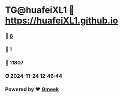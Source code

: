 # TG@huafeiXL1 :link: https://huafeiXL1.github.io 
### :page_facing_up: [6](https://huafeiXL1.github.io/tag.html) 
### :speech_balloon: 1 
### :hibiscus: 11807 
### :alarm_clock: 2024-11-24 12:46:44 
### Powered by :heart: [Gmeek](https://github.com/Meekdai/Gmeek)

